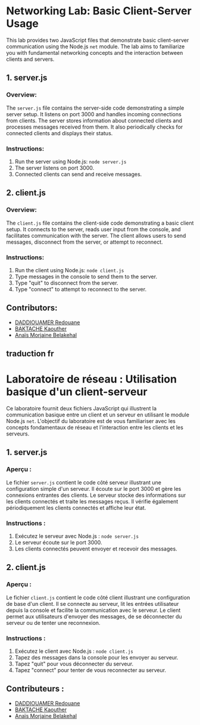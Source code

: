 # Networking Lab: Basic Client-Server Usage

This lab provides two JavaScript files that demonstrate basic client-server communication using the Node.js `net` module. The lab aims to familiarize you with fundamental networking concepts and the interaction between clients and servers.

## 1. server.js

### Overview:

The `server.js` file contains the server-side code demonstrating a simple server setup. It listens on port 3000 and handles incoming connections from clients. The server stores information about connected clients and processes messages received from them. It also periodically checks for connected clients and displays their status.

### Instructions:

1. Run the server using Node.js: `node server.js`
2. The server listens on port 3000.
3. Connected clients can send and receive messages.

## 2. client.js

### Overview:

The `client.js` file contains the client-side code demonstrating a basic client setup. It connects to the server, reads user input from the console, and facilitates communication with the server. The client allows users to send messages, disconnect from the server, or attempt to reconnect.

### Instructions:

1. Run the client using Node.js: `node client.js`
2. Type messages in the console to send them to the server.
3. Type "quit" to disconnect from the server.
4. Type "connect" to attempt to reconnect to the server.

## Contributors:

- [DADDIOUAMER Redouane](mailto:redouane.daddiouamer@univ-constantine2.dz)
- [BAKTACHE Kaouther](mailto:kaouther.baktache@univ-constantine2.dz)
- [Anaïs Morjaine Belakehal](mailto:anais.belakehal1@univ-constantine2.dz)

## traduction fr

# Laboratoire de réseau : Utilisation basique d'un client-serveur

Ce laboratoire fournit deux fichiers JavaScript qui illustrent la communication basique entre un client et un serveur en utilisant le module Node.js `net`. L'objectif du laboratoire est de vous familiariser avec les concepts fondamentaux de réseau et l'interaction entre les clients et les serveurs.

## 1. server.js

### Aperçu :

Le fichier `server.js` contient le code côté serveur illustrant une configuration simple d'un serveur. Il écoute sur le port 3000 et gère les connexions entrantes des clients. Le serveur stocke des informations sur les clients connectés et traite les messages reçus. Il vérifie également périodiquement les clients connectés et affiche leur état.

### Instructions :

1. Exécutez le serveur avec Node.js : `node server.js`
2. Le serveur écoute sur le port 3000.
3. Les clients connectés peuvent envoyer et recevoir des messages.

## 2. client.js

### Aperçu :

Le fichier `client.js` contient le code côté client illustrant une configuration de base d'un client. Il se connecte au serveur, lit les entrées utilisateur depuis la console et facilite la communication avec le serveur. Le client permet aux utilisateurs d'envoyer des messages, de se déconnecter du serveur ou de tenter une reconnexion.

### Instructions :

1. Exécutez le client avec Node.js : `node client.js`
2. Tapez des messages dans la console pour les envoyer au serveur.
3. Tapez "quit" pour vous déconnecter du serveur.
4. Tapez "connect" pour tenter de vous reconnecter au serveur.

## Contributeurs :

- [DADDIOUAMER Redouane](mailto:redouane.daddiouamer@univ-constantine2.dz)
- [BAKTACHE Kaouther](mailto:kaouther.baktache@univ-constantine2.dz)
- [Anaïs Morjaine Belakehal](mailto:anais.belakehal1@univ-constantine2.dz)
